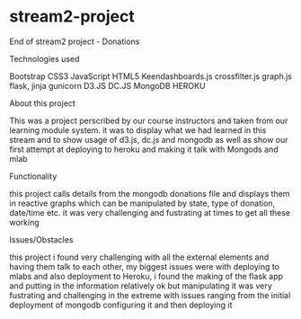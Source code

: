# stream2-project
End of stream2 project - Donations

Technologies used

Bootstrap
CSS3
JavaScript
HTML5
Keendashboards.js
crossfilter.js
graph.js
flask,
jinja
gunicorn
D3.JS
DC.JS
MongoDB
HEROKU

About this project

This was a project perscribed by our course instructors and taken from our learning module system. it was to display what we had learned in this stream and to show usage of d3.js, dc.js and mongodb as well as show our first attempt at deploying to heroku and making it talk with Mongods and mlab

Functionality

this project calls details from the mongodb donations file and displays them in reactive graphs which can be manipulated by state, type of donation, date/time etc. it was very challenging and fustrating at times to get all these working


Issues/Obstacles

this project i found very challenging with all the external elements and having them talk to each other, my biggest issues were with deploying to mlabs and also deployment to Heroku, i found the making of the flask app and putting in the information relatively ok but manipulating it was very fustrating and challenging in the extreme with issues ranging from the initial deployment of mongodb configuring it and then deploying it

